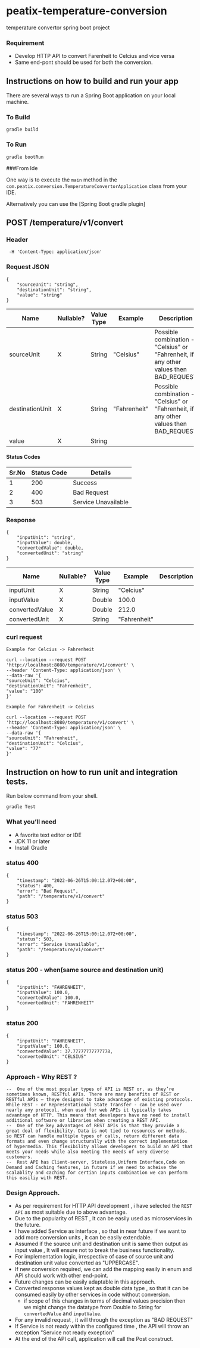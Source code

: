 # peatix-temperature-conversion
temperature convertor spring boot project

### Requirement
- Develop HTTP API to convert Farenheit to Celcius and vice versa
- Same end-pont should be used for both the conversion.

## Instructions on how to build and run your app
There are several ways to run a Spring Boot application on your local machine.

### To Build
```shell 
gradle build
```

### To Run
```shell
gradle bootRun
```

###From Ide

One way is to execute the `main` method in the `com.peatix.conversion.TemperatureConvertorApplication` class from your IDE.

Alternatively you can use the [Spring Boot gradle plugin]

## POST /temperature/v1/convert

### Header
````
 -H 'Content-Type: application/json'
````
### Request JSON
````
{
    "sourceUnit": "string",
    "destinationUnit": "string",
    "value": "string"
}
````
| Name            | Nullable? | Value Type | Example      | Description                                                                            |
|-----------------|-----------|------------|--------------|----------------------------------------------------------------------------------------|
| sourceUnit      | X         | String     | "Celsius"    | Possible combination - "Celsius"  or "Fahrenheit, if any other values then BAD_REQUEST |                                                                                                  
| destinationUnit | X         | String     | "Fahrenheit" | Possible combination - "Celsius"  or "Fahrenheit, if any other values then BAD_REQUEST |
| value           | X         | String     |              |                                                                                        |


#### Status Codes

| Sr.No | Status Code | Details           |
|-------|-------------| ----------------- |
| 1     | 200         | Success           |
| 2     | 400         | Bad Request   |
| 3     | 503         | Service Unavailable |

### Response
````
{
    "inputUnit": "string",
    "inputValue": double,
    "convertedValue": double,
    "convertedUnit": "string"
}
````
| Name           | Nullable? | Value Type | Example      | Description |
|----------------|-----------|------------|--------------|-------------|
| inputUnit      | X         | String     | "Celcius"    |             |                                                                                                  
| inputValue     | X         | Double     | 100.0        |             |
| convertedValue | X         | Double     | 212.0        |             |
| convertedUnit  | X         | String     | "Fahrenheit" |             |


### curl request

```
Example for Celcius -> Fahrenheit

curl --location --request POST 'http://localhost:8080/temperature/v1/convert' \
--header 'Content-Type: application/json' \
--data-raw '{
"sourceUnit": "Celcius",
"destinationUnit": "Fahrenheit",
"value": "100"
}'

Example for Fahrenheit -> Celcius

curl --location --request POST 'http://localhost:8080/temperature/v1/convert' \
--header 'Content-Type: application/json' \
--data-raw '{
"sourceUnit": "Fahrenheit",
"destinationUnit": "Celcius",
"value": "77"
}'
```

## Instruction on how to run unit and integration tests.
Run below command from your shell.
```shell
gradle Test
```


### What you’ll need
- A favorite text editor or IDE
- JDK 11 or later
- Install Gradle

### status 400
```
{
    "timestamp": "2022-06-26T15:00:12.072+00:00",
    "status": 400,
    "error": "Bad Request",
    "path": "/temperature/v1/convert"
}
```

### status 503
```
{
    "timestamp": "2022-06-26T15:00:12.072+00:00",
    "status": 503,
    "error": "Service Unavailable",
    "path": "/temperature/v1/convert"
}

```
### status 200 - when(same source and destination unit)
```
{
    "inputUnit": "FAHRENHEIT",
    "inputValue": 100.0,
    "convertedValue": 100.0,
    "convertedUnit": "FAHRENHEIT"
}

```

### status 200 
```
{
    "inputUnit": "FAHRENHEIT",
    "inputValue": 100.0,
    "convertedValue": 37.77777777777778,
    "convertedUnit": "CELSIUS"
}

```
### Approach - Why REST ?
````
--  One of the most popular types of API is REST or, as they’re sometimes known, RESTful APIs. There are many benefits of REST or RESTful APIs — theye designed to take advantage of existing protocols. While REST - or Representational State Transfer - can be used over nearly any protocol, when used for web APIs it typically takes advantage of HTTP. This means that developers have no need to install additional software or libraries when creating a REST API.
--  One of the key advantages of REST APIs is that they provide a great deal of flexibility. Data is not tied to resources or methods, so REST can handle multiple types of calls, return different data formats and even change structurally with the correct implementation of hypermedia. This flexibility allows developers to build an API that meets your needs while also meeting the needs of very diverse customers. 
--  Rest API has Client-server, Stateless,Uniform Interface,Code on Demand and Caching features, in future if we need to acheive the scalablity and caching for certian inputs combination we can perform this easiliy with REST. 
````

### Design Approach.
- As per requirement for HTTP API development , i have selected the `REST API` as most suitable due to above advantage.
- Due to the popularity of REST , It can be easily used as microservices in the future.
- I have added Service as interface , so that in near future if we want to add more conversion units , it can be easily extendable.
- Assumed if the source unit and destination unit is same then output as input value , It will ensure not to break the business functionality.
- For implementation logic, irrespective of case of source unit and destination unit value converted as "UPPERCASE".
- If new conversion required, we can add the mapping easily in enum and API should work with other end-point.
- Future changes can be easily adaptable in this approach.
- Converted response values kept as double data type , so that it can be consumed easily by other services in code without conversion.
  - if scope of this changes in terms of decimal values precision then we might change the datatype from Double to String for `convertedValue` and `inputValue`.
- For any invalid request , it will through the exception as "BAD REQUEST"
- If Service is not ready within the configured time , the API will throw an exception "Service not ready exception"
- At the end of the API call, application will call the Post construct.